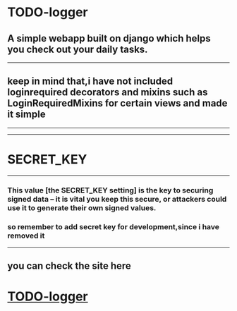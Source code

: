 # TODO-logger
A simple webapp built on django which helps you check out your daily tasks.
---
---

## keep in mind that,i have not included   loginrequired decorators and mixins such as LoginRequiredMixins for certain views and made it simple

---
---

# SECRET_KEY
---
### This value [the SECRET_KEY setting] is the key to securing signed data – it is vital you keep this secure, or attackers could use it to generate their own signed values.
### so remember to add secret key for development,since i have removed it

---

## you can check the site here
# [TODO-logger](rahulrnair.pythonanywhere.com)
